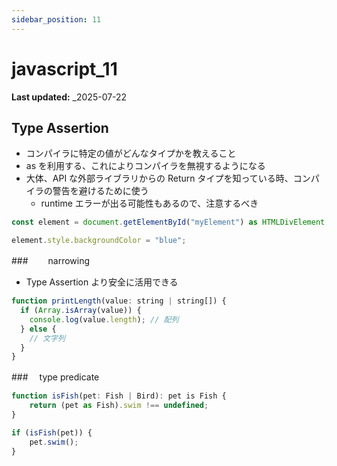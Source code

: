 ```yaml
---
sidebar_position: 11
---
```


# javascript_11

**Last updated:** \_2025-07-22

## Type Assertion

- コンパイラに特定の値がどんなタイプかを教えること
- as を利用する、これによりコンパイラを無視するようになる
- 大体、API な外部ライブラリからの Return タイプを知っている時、コンパイラの警告を避けるために使う
  - runtime エラーが出る可能性もあるので、注意するべき

```javascript
const element = document.getElementById("myElement") as HTMLDivElement;

element.style.backgroundColor = "blue";
```

###　　 narrowing

- Type Assertion より安全に活用できる

```javascript
function printLength(value: string | string[]) {
  if (Array.isArray(value)) {
    console.log(value.length); // 配列
  } else {
    // 文字列
  }
}
```

###　 type predicate

```javascript
function isFish(pet: Fish | Bird): pet is Fish {
    return (pet as Fish).swim !== undefined;
}

if (isFish(pet)) {
    pet.swim();
}
```
